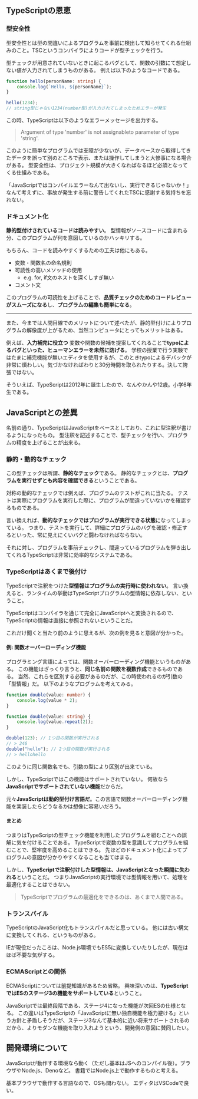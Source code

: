 ## TypeScriptの恩恵
### 型安全性

型安全性とは型の間違いによるプログラムを事前に検出して知らせてくれる仕組みのこと。TSCというコンパイラによりコードが型チェックを行う。

型チェックが用意されていないときに起こるバグとして、関数の引数にて想定しない値が入力されてしまうものがある。
例えば以下のようなコードである。

```typescript
function hello(personName: string) {
    console.log(`Hello, ${personName}`);
}

hello(1234);
// string型じゃない1234(number型)が入力されてしまったためエラーが発生
```

この時、TypeScriptは以下のようなエラーメッセージを出力する。

> Argument of type 'number' is not assignableto parameter of type 'string'.

このように簡単なプログラムでは支障が少ないが、データベースから取得してきたデータを誤って別のところで表示、または操作してしまうと大惨事になる場合がある。
型安全性は、プロジェクト規模が大きくなればなるほど必須となってくる仕組みである。

「JavaScriptではコンパイルエラーなんて出ないし、実行できるじゃないか！」なんて考えずに、事故が発生する前に警告してくれたTSCに感謝する気持ちを忘れない。

### ドキュメント化
**静的型付けされているコードは読みやすい**。
型情報がソースコードに含まれる分、このプログラムが何を意図しているのかハッキリする。

もちろん、コードを読みやすくするための工夫は他にもある。
- 変数・関数名の命名規則
- 可読性の高いメソッドの使用
  - e.g. for, if文のネストを深くしすぎ無い
- コメント文

このプログラムの可読性を上げることで、**品質チェックのためのコードレビューがスムーズになる**し、**プログラムの編集も簡単になる**。

---

また、今までは人間目線でのメリットについて述べたが、静的型付けによりプログラムの解像度が上がるため、当然コンピュータにとってもメリットはある。

例えば、**入力補完に役立つ**
変数や関数の候補を提案してくれることで**typoによるバグといった、ヒューマンエラーを未然に防げる**。
学校の授業で行う実験ではたまに補完機能が無いエディタを使用するが、このときtypoによるデバックが非常に煩わしい。気づかなければわりと30分時間を取られたりする。決して誇張ではない。

そういえば、TypeScriptは2012年に誕生したので、なんやかんや12歳。小学6年生である。

## JavaScriptとの差異
名前の通り、TypeScriptはJavaScriptをベースとしており、これに型注釈が書けるようになったもの。
型注釈を記述することで、型チェックを行い、プログラムの精度を上げることが出来る。

### 静的・動的なチェック
この型チェックは所謂、**静的なチェック**である。
静的なチェックとは、**プログラムを実行せずとも内容を確認できる**ということである。

対称の動的なチェックでは例えば、プログラムのテストがこれに当たる。
テストは実際にプログラムを実行した際に、プログラムが間違っていないかを確認するものである。

言い換えれば、**動的なチェックではプログラムが実行できる状態**になってしまっている。
つまり、テストを実行して、詳細にプログラムのバグを確認・修正するといった、常に見えにくいバグと闘わなければならない。

それに対し、プログラムを事前チェックし、間違っているプログラムを弾き出してくれるTypeScriptは非常に効率的なシステムである。

### TypeScriptはあくまで後付け
TypeScriptで注釈をつけた**型情報はプログラムの実行時に使われない**。
言い換えると、ランタイムの挙動はTypeScriptプログラムの型情報に依存しない、ということ。

TypeScriptはコンパイラを通じて完全にJavaScriptへと変換されるので、TypeScriptの情報は直接に参照されないということだ。

これだけ聞くと当たり前のように思えるが、次の例を見ると意図が分かった。

#### 例: 関数オーバーローディング機能
プログラミング言語によっては、関数オーバーローディング機能というものがある。
この機能はざっくり言うと、**同じ名前の関数を複数作成**できるものである。
当然、これらを区別する必要があるのだが、この時使われるのが引数の「型情報」だ。
以下のようなプログラムを考えてみる。

```typescript
function double(value: number) {
    console.log(value * 2);
}

function double(value: string) {
    console.log(value.repeat(2));
}

double(123); // 1つ目の関数が実行される
// > 246
double("hello"); // 2つ目の関数が実行される
// > hellohello

```

このように同じ関数名でも、引数の型により区別が出来ている。

しかし、TypeScriptではこの機能はサポートされていない。
何故なら**JavaScriptでサポートされていない機能**だからだ。

元々**JavaScriptは動的型付け言語だ**。この言語で関数オーバーローディング機能を実装したらどうなるかは想像に容易いだろう。

#### まとめ
つまりはTypeScriptの型チェック機能を利用したプログラムを組むことへの誤解に気を付けることである。
TypeScriptで変数の型を意識してプログラムを組むことで、堅牢度を高めることはできる。
先ほどのドキュメント化によってプログラムの意図が分かりやすくなることも当てはまる。

しかし、**TypeScriptで注釈付けした型情報は、JavaScriptとなった瞬間に失われる**ということだ。
つまりJavaScriptの実行環境では型情報を用いて、処理を最適化することはできない。

> TypeScriptでプログラムの最適化をできるのは、あくまで人間である。

### トランスパイル
TypeScriptのJavaScript化もトランスパイルだと思っている。
他には古い構文に変換してくれる、というものがある。

IEが現役だったころは、Node.js環境でもES5に変換していたりしたが、現在はほぼ不要な気がする。

### ECMAScriptとの関係
ECMAScriptについては前提知識があるため省略。
興味深いのは、**TypeScriptではESのステージ3の機能をサポートしている**ということ。

JavaScriptでは最終段階である、ステージ4になった機能が次回ESの仕様となる。
この違いはTypeScriptの「JavaScriptに無い独自機能を極力避ける」という方針と矛盾しそうだが、ステージ3なんて基本的に近い将来サポートされるのだから、よりモダンな機能を取り入れようという、開発側の意図に賛同したい。

## 開発環境について
JavaScriptが動作する環境なら動く（ただし基本はJSへのコンパイル後）。ブラウザやNode.js、Denoなど。
書籍ではNode.js上で動作するものと考える。

基本ブラウザで動作する言語なので、OSも問わない。
エディタはVSCodeで良い。
